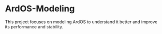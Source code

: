 # ArdOS-Modeling
This project focuses on modeling ArdOS to understand it better and  improve its performance and stability.
